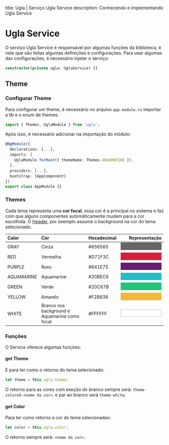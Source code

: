 title: Ugla | Serviço Ugla Service
description: Conhecendo e implementando Ugla Service

# Ugla Service

O serviço Ugla Service é responsável por algumas funções da biblioteca, é nele que são feitas algumas definições e configurações.
Para usar algumas das configurações, é necessário injetar o serviço:

```typescript
constructor(private ugla: UglaService) {}
```

## Theme

### Configurar Theme
Para configurar um theme, é necessário no arquivo `app.module.ts` importar a lib e o enum de themes:

```typescript
import { Themes, UglaModule } from 'ugla';
```

Após isso, é necessário adicionar na importação do módulo:

```typescript
@NgModule({
  declarations: [...],
  imports: [
    UglaModule.forRoot({ themeName: Themes.AQUAMARINE }),
  ],
  providers: [...],
  bootstrap: [AppComponent]
})
export class AppModule {}
```

### Themes
Cada tema representa uma **cor focal**, essa cor é a principal no sistema e faz com que alguns componentes automáticamente mudem para a cor escolhida.
O [Header](../../components/header), por exemplo assume o background na cor do tema selecionado.

Calor       | Cor                                           | Hexadecimal | Representação
:---------- | :-------------------------------------------- | ----------- | -----------:
GRAY        | Cinza                                         | #656565     | [![gray](gray.png)](gray.png)
RED         | Vermelha                                      | #D71F3C     | [![red](red.png)](red.png)
PURPLE      | Roxo                                          | #641E75     | [![purple](purple.png)](purple.png)
AQUAMARINE  | Aquamarine                                    | #20BEC6     | [![aquamarine](aquamarine.png)](aquamarine.png)
GREEN       | Verde                                         | #20C67B     | [![green](green.png)](green.png)
YELLOW      | Amarelo                                       | #F2B838     | [![yellow](yellow.png)](yellow.png)
WHITE       | Branco nos background e Aquamarine como focal | #FFFFFF     | [![white](white.png)](white.png)

### Funções
O Service oferece algumas funções:

#### get Theme
E para ter como o retorno do tema selecionado:
```typescript
let theme = this.ugla.theme;
```
O retorno para as cores com exeção do branco sempre será: `theme-colored-<nome da cor>`, e par ao branco será `theme-white`;

#### get Color
Para ter como retorno a cor do tema selecionadao: 
```typescript
let color = this.ugla.color;
```
O retorno sempre será: `<nome da cor>`.

